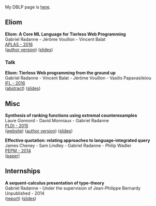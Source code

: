 
My DBLP page is [here][DBLP].

[DBLP]: http://dblp.uni-trier.de/pers/hd/r/Radanne:Gabriel

## Eliom

**Eliom: A Core ML Language for Tierless Web Programming**  
Gabriel Radanne - Jérôme Vouillon - Vincent Balat  
[APLAS - 2016](http://soict.hust.edu.vn/~aplas2016/)  
([author version](https://hal.archives-ouvertes.fr/hal-01349774))
([slides](http://poulpe.yt/bazar/eliomsem/talkaplas.pdf))

### Talk

**Eliom: Tierless Web programming from the ground up**  
Gabriel Radanne - Vincent Balat - Jérôme Vouillon - Vasilis Papavasileiou  
[IFL - 2016](https://dtai.cs.kuleuven.be/events/ifl2016/)  
([abstract](http://poulpe.yt/bazar/eliomsem/ifl_abstract.pdf))
([slides](http://poulpe.yt/bazar/eliomsem/slides.pdf))

## Misc

**Synthesis of ranking functions using extremal counterexamples**  
Laure Gonnord - David Monniaux - Gabriel Radanne  
[PLDI - 2015](http://conf.researchr.org/home/pldi2015)  
([website](http://termite-analyser.github.io/))
([author version](https://hal.archives-ouvertes.fr/hal-01144622))
([slides](http://poulpe.yt/bazar/termite/extended_slides.pdf))

**Effective quotation: relating approaches to language-integrated query**  
James Cheney - Sam Lindley - Gabriel Radanne - Philip Wadler  
[PEPM - 2014](http://www.program-transformation.org/PEPM14)  
([paper](http://homepages.inf.ed.ac.uk/slindley/papers/shredding.pdf))

## Internships

**A sequent-calculus presentation of type-theory**  
Gabriel Radanne - Under the supervision of Jean-Philippe Bernardy  
Unpublished - 2014  
([report](http://poulpe.yt/bazar/seqstyle/Seqstyle.pdf))
([slides](http://poulpe.yt/bazar/seqstyle/slides.pdf))
